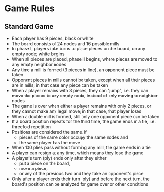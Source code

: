 # Game Rules

## Standard Game

- Each player has 9 pieces, black or white
- The board consists of 24 nodes and 16 possible mills
- In phase I, players take turns to place pieces on the board, on any empty node; white begins
- When all pieces are placed, phase II begins, where pieces are moved to any empty neighbor nodes
- Any time a mill is formed (3 pieces in line), an opponent piece must be taken
- Opponent pieces in mills cannot be taken, except when all their pieces are in mills; in that case
  any piece can be taken
- When a player remains with 3 pieces, they can "jump", i.e. they can move the pieces to any
  empty node, instead of only moving to neighbor nodes
- The game is over when either a player remains with only 2 pieces, or they cannot make any legal
  move; in that case, that player loses
- When a double mill is formed, still only one opponent piece can be taken
- If a board position repeats for the third time, the game ends in a tie, i.e. threefold repetition
- Positions are considered the same, if
  - pieces of the same color occupy the same nodes and
  - the same player has the move
- When 100 plies pass without forming any mill, the game ends in a tie
- A player can resign at any time, which means they lose the game
- A player's turn (ply) ends only after they either
  - put a piece on the board,
  - move a piece,
  - or any of the previous two and they take an opponent's piece
- Only after a player ends their turn (ply) and before the next turn, the board's position can be
  analyzed for game over or other conditions
